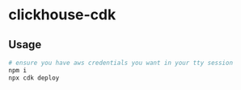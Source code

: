 # clickhouse-cdk

## Usage

```bash
# ensure you have aws credentials you want in your tty session
npm i
npx cdk deploy
```

